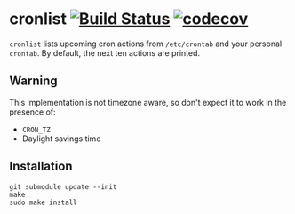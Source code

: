 # cronlist [![Build Status](https://travis-ci.org/l0b0/cronlist.svg?branch=master)](https://travis-ci.org/l0b0/cronlist) [![codecov](https://codecov.io/gh/l0b0/cronlist/branch/master/graph/badge.svg)](https://codecov.io/gh/l0b0/cronlist)

`cronlist` lists upcoming cron actions from `/etc/crontab` and your personal `crontab`. By default, the next ten actions are printed.

## Warning

This implementation is not timezone aware, so don't expect it to work in the presence of:

- `CRON_TZ`
- Daylight savings time

## Installation

    git submodule update --init
    make
    sudo make install
